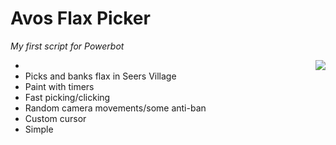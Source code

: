 <h1>Avos Flax Picker</h1>
<i>My first script for Powerbot</i>

<ul align="left">
<img align="right" style="float:right" src="http://i.imgur.com/31rRvPM.jpg" />
<li></li>
<li>Picks and banks flax in Seers Village</li>
<li>Paint with timers</li>
<li>Fast picking/clicking</li>
<li>Random camera movements/some anti-ban</li>
<li>Custom cursor</li>
<li>Simple</li>
</ul>
